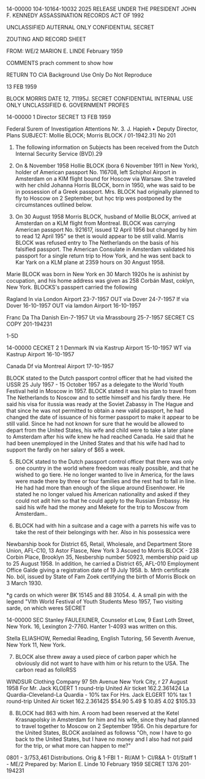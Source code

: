 14-00000
104-10164-10032
2025 RELEASE UNDER THE PRESIDENT JOHN F. KENNEDY ASSASSINATION RECORDS ACT OF 1992

UNCLASSIFIED
AUTERNAL
ONLY
CONFIDENTIAL
SECRET

ZOUTING AND RECORD SHEET

FROM:
WE/2 MARION E. LINDE
February 1959

COMMENTS prach comment to show how

RETURN TO CIA
Background Use Only
Do Not Reproduce

13 FEB 1959

BLOCK MORRIS
DATE 12, 71195J.
SECRET
CONFIDENTIAL
INTERNAL
USE ONLY
UNCLASSIFIED
6. GOVERNMENT PROFES

14-00000
1 Director
SECRET
13 FEB 1959

Federal Surem of Investigation
Attentions Nr. 3. J. Hapieh
• Deputy Director, Plans
SUBJECT: Mollie BLOCK; Morris BLOCK / 01-1942.31)
No 201
1. The following information on Subjects has been received
from the Dutch Internal Security Service (BVD).29

2. On & November 1958 Hollie BLOCK (bora 6 November 1911 in
New York), holder of American passport No. 116708, left Schiphol
Airport in Amsterdam on a KIM flight bound for Hoscow via Warsaw.
She traveled with her child Johanna Horris BLOCK, born in 1950, whe
was said to be in possession of a Greek passport. Mrs. BLOCK had
originally planned to fly to Hoscow on 2 September, but học trip
wes postponed by the circumstances outlined below.

3. On 30 August 1958 Morris BLOCK, husband of Mollie BLOCK,
arrived at Amsterdan on a KLM flight from Montreal. BLOCK was
carrying American passport No. 921617, issued 12 April 1956 but changed
by him to read 12 April 195" se thet is would appear to be still valid.
Marris BLOCK was refused entry to The Netherlands on the basis of his
falsified passport. The American Consulate in Amsterdam validated
his passport for a single return trip to How York, and he was sent
back to Kar Yark on a KLM plane at 2359 hours on 30 Angust 1958.

Marie BLOCK was born in New York en 30 March 1920s he is
ashinist by cocupation, and his home address was given as 258 Corbán
Mast, coklyn, New York. BLOCKS's passpert carried the following

Ragland In via London Airport 23-7-1957
OUT via Dover 24-7-1957
If via Dover 16-10-1957
OUT via lamdon Airport 16-10-1957

Franc Da Tha Danish Ein-7-1957
Ut via Mrassbourg 25-7-1957
SECRET
CS COPY 201-194231

1-5D

14-00000
CECKET
2
1
Denmark IN via Kastrup Airport 15-10-1957
WT via Kastrup Airport 16-10-1957

Canada Df via Montreal Airport 17-10-1957

BLOCK stated to the Dutch passport control officer that he had
visited the USSR 25 July 1957 - 15 October 1957 as a delegate to the
World Youth Festival held in Moscow in 1957. BLOCK stated it was his
plan to travel from The Netherlands to Noscow and to settle himself
and his fardly there. He said his visa for itussia was ready at the
Soviet Zabassy in The Hague and that since he was not permitted to
obtain a new valid passport, he had changed the date of issuance of
his former passport to make it appear to be still valid. Since he had
not known for sure that he would be allowed to depart from the United
States, his wife and child were to take a later plane to Amsterdam
after his wife knew he had reached Canada. He said that he had been
unemployed in the United States and that his wife had had to support
the fardly on her salary of $65 a week.

5. BLOCK stated to the Dutch passport control officer that there
was only one country in the world where freedom was really possible,
and that he wished to go tiere. He no longer wanted to live in
America, for the laws were made there by three or four families and
the rest had to fall in line. He had had more than enough of the
slique around Eisenhower. He stated he no longer valued his American
nationality and asked if they could not adit him so that he could
apply to the Russian Embassy. He said his wife had the money and
Mekete for the trip to Moscow from Amsterdam..

6. BLOCK had with hin a suitcase and a cage with a parrets his
wife vas to take the rest of their belongings with her. Also in his
possessica were

Newbarship book for District 65, Retail, Wholesale, and
Department Store Union, AFL-C10, 13 Astor Flasce, New York 3
Ascued to Morris BLOCK - 238 Corbin Place, Brooklyn 35,
Nesbership number 50923, membership paid up to 25 August 1958.
In addition, he carried a District 65, AFL-010 Employment Office
Galde giving a registration date of 19 July 1958.
b. Mrth certificate No. ból, issued by State of Fam
Zoek certifying the birth of Morris Block on 3 March 1930.

*g cards on which werer BK 15145 and 88 31054.
4. A small pin with the legend "VIth World Festival of Youth
Students Meso 1957,
Two visiting sarde, on which weres
SECRET

14-00000
SEC
Stanley FAULEIUNER, Counselor et Low, 9 East Loth Street,
New York. 16, Lexington 2-7760. Hanter 1-4093 was written
on this.

Stella ELIASHOW, Remedial Reading, English Tutoring,
56 Seventh Avenue, New York 11, New York.

7. BLOCK alse threw away a used piece of carbon paper which he
obviously did not want to have with him or his return to the USA. The
carbon read as folloRSS

WINDSUR Clothing Company
97 5th Avenue
New York City, r
27 August 1958
For Mr. Jack KLOERT
1 round-trip United Air ticket 162.2.361424
La Quardia-Cleveland-La Quardia - 10% tax
For Hrs. Jack ELGERT
10% tax
1 round-trip United Air ticket 162.2.361425
$54.90
5.49
$ 10.85
4.02
$105.33

8. BLOCK had 863 with him. A room had been reserved at the
Ketel Krasnapolsky in Amsterdam for him and his wife, since they had
planned to travel together to Moscow on 2 September 1956. On his
departure for the United States, BLOCK axolained as followss "Oh,
now I have to go back to the United States, but I have no money and
I also had not paid for the trip, or what more can happen to me?"

0801 - 3/753,461
Distributions.
Orig & 1-FBI
1 - RI/AM
1- CI/R&A
1- 01/Staff
1 - ME/2
Prepared by: Marion E. Linde
10 February 1959
SECRET
1376
201-194231
